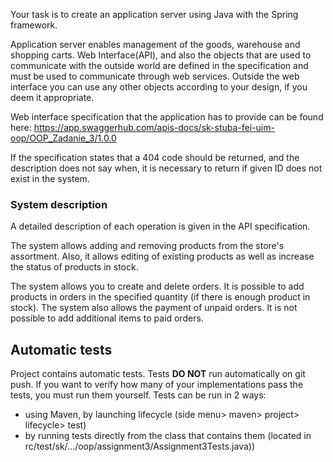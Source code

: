 
Your task is to create an application server using Java with the Spring framework.

Application server  enables management of the goods, warehouse and shopping carts. Web Interface(API), and also the objects that are used to communicate with the outside world are defined in the specification and must be used to communicate through web services. Outside the web interface you can use any other objects according to your design, if you deem it appropriate.

Web interface specification that the application has to provide can be found here: https://app.swaggerhub.com/apis-docs/sk-stuba-fei-uim-oop/OOP_Zadanie_3/1.0.0

If the specification states that a 404 code should be returned, and the description does not say when, it is necessary to return if given ID does not exist in the system.

### System description

A detailed description of each operation is given in the API specification.

The system allows adding and removing products from the store's assortment. Also, it allows editing of existing products as well as increase the status of products in stock.

The system allows you to create and delete orders. It is possible to add products in orders in the specified quantity (if there is enough product in stock). The system also allows the payment of unpaid orders. It is not possible to add additional items to paid orders.

## Automatic tests
Project contains automatic tests. Tests **DO NOT** run automatically on git push. If you want to verify how many of your implementations pass the tests, you must run them yourself. Tests can be run in 2 ways:

* using Maven, by launching lifecycle (side menu> maven> project> lifecycle> test)
* by running tests directly from the class that contains them (located in rc/test/sk/.../oop/assignment3/Assignment3Tests.java))
